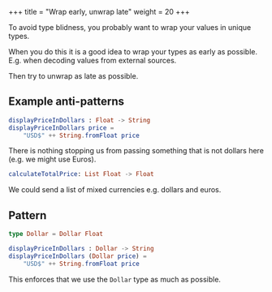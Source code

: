 +++
title = "Wrap early, unwrap late"
weight = 20
+++

To avoid type blidness, you probably want to wrap your values in unique types.

When you do this it is a good idea to wrap your types as early as possible. E.g. when decoding values from external sources.

Then try to unwrap as late as possible.

## Example anti-patterns

```elm
displayPriceInDollars : Float -> String
displayPriceInDollars price =
    "USD$" ++ String.fromFloat price
```

There is nothing stopping us from passing something that is not dollars here (e.g. we might use Euros).

```elm
calculateTotalPrice: List Float -> Float
```

We could send a list of mixed currencies e.g. dollars and euros.

## Pattern

```elm
type Dollar = Dollar Float

displayPriceInDollars : Dollar -> String
displayPriceInDollars (Dollar price) =
    "USD$" ++ String.fromFloat price
```

This enforces that we use the `Dollar` type as much as possible.
